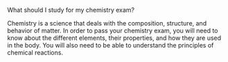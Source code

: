 What should I study for my chemistry exam?

Chemistry is a science that deals with the composition, structure, and behavior of matter. In order to pass your chemistry exam, you will need to know about the different elements, their properties, and how they are used in the body. You will also need to be able to understand the principles of chemical reactions.
